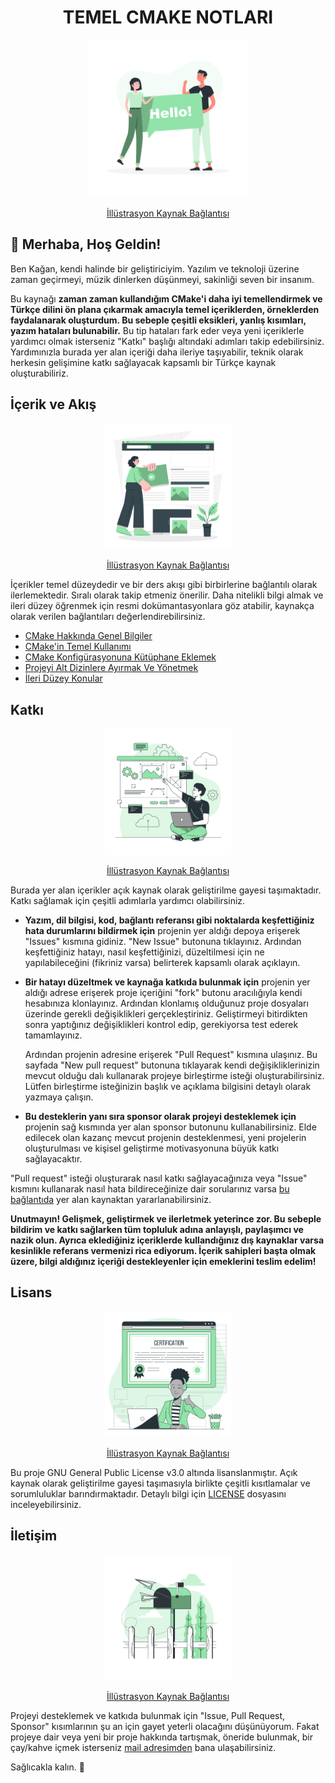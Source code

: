<div align="center">
    <h1>TEMEL CMAKE NOTLARI</h1>
    <img src="images/Readme-Images/storysetHello.png" alt="Giriş ve Tanışma Başlığının Üst Görseli" style="width:50%; height:50%;"/>
    <p><a href="https://storyset.com/illustration/hello/rafiki">İllüstrasyon Kaynak Bağlantısı</a></p>
</div>

## **👋 Merhaba, Hoş Geldin!**

Ben Kağan, kendi halinde bir geliştiriciyim. Yazılım ve teknoloji üzerine zaman geçirmeyi, müzik dinlerken düşünmeyi, sakinliği seven bir insanım.

Bu kaynağı **zaman zaman kullandığım CMake'i daha iyi temellendirmek ve Türkçe dilini ön plana çıkarmak amacıyla temel içeriklerden, örneklerden faydalanarak oluşturdum. Bu sebeple çeşitli eksikleri, yanlış kısımları, yazım hataları bulunabilir.** Bu tip hataları fark eder veya yeni içeriklerle yardımcı olmak isterseniz "Katkı" başlığı altındaki adımları takip edebilirsiniz. Yardımınızla burada yer alan içeriği daha ileriye taşıyabilir, teknik olarak herkesin gelişimine katkı sağlayacak kapsamlı bir Türkçe kaynak oluşturabiliriz.

## İçerik ve Akış

<div align="center">
    <img src="images/Readme-Images/storysetContent.png" alt="İçerik Kısmının Illustrator Görseli" style="width:40%; height:40%;"/>
    <p><a href="https://storyset.com/illustration/content/cuate">İllüstrasyon Kaynak Bağlantısı</a></p>
</div>

İçerikler temel düzeydedir ve bir ders akışı gibi birbirlerine bağlantılı olarak ilerlemektedir. Sıralı olarak takip etmeniz önerilir. Daha nitelikli bilgi almak ve ileri düzey öğrenmek için resmi dokümantasyonlara göz atabilir, kaynakça olarak verilen bağlantıları değerlendirebilirsiniz.

- [CMake Hakkında Genel Bilgiler](docs/CMakeHakkindaGenelBilgiler.md)
- [CMake'in Temel Kullanımı](docs/CMakeTemelKullanim.md)
- [CMake Konfigürasyonuna Kütüphane Eklemek](docs/CMakeKutuphaneEklemek.md)
- [Projeyi Alt Dizinlere Ayırmak Ve Yönetmek](docs/ProjeyiAltDizinlereAyirmakVeYonetmek.md)
- [İleri Düzey Konular](docs/ileri_duzey_konular.md)

## Katkı

<div align="center">
    <img src="images/Readme-Images/storysetContribute.svg" alt="Katkı Başlığının Üst Görseli" style="width:40%; height:40%;"/>
    <p><a href="https://storyset.com/illustration/website-creator/bro">İllüstrasyon Kaynak Bağlantısı</a></p>
</div>

Burada yer alan içerikler açık kaynak olarak geliştirilme gayesi taşımaktadır. Katkı sağlamak için çeşitli adımlarla yardımcı olabilirsiniz.

- **Yazım, dil bilgisi, kod, bağlantı referansı gibi noktalarda keşfettiğiniz hata durumlarını bildirmek için** projenin yer aldığı depoya erişerek "Issues" kısmına gidiniz. "New Issue" butonuna tıklayınız. Ardından keşfettiğiniz hatayı, nasıl keşfettiğinizi, düzeltilmesi için ne yapılabileceğini (fikriniz varsa) belirterek kapsamlı olarak açıklayın.

- **Bir hatayı düzeltmek ve kaynağa katkıda bulunmak için** projenin yer aldığı adrese erişerek proje içeriğini "fork" butonu aracılığıyla kendi hesabınıza klonlayınız. Ardından klonlamış olduğunuz proje dosyaları üzerinde gerekli değişiklikleri gerçekleştiriniz. Geliştirmeyi bitirdikten sonra yaptığınız değişiklikleri kontrol edip, gerekiyorsa test ederek tamamlayınız.

    Ardından projenin adresine erişerek "Pull Request" kısmına ulaşınız. Bu sayfada "New pull request" butonuna tıklayarak kendi değişikliklerinizin mevcut olduğu dalı kullanarak projeye birleştirme isteği oluşturabilirsiniz. Lütfen birleştirme isteğinizin başlık ve açıklama bilgisini detaylı olarak yazmaya çalışın.

- **Bu desteklerin yanı sıra sponsor olarak projeyi desteklemek için** projenin sağ kısmında yer alan sponsor butonunu kullanabilirsiniz. Elde edilecek olan kazanç mevcut projenin desteklenmesi, yeni projelerin oluşturulması ve kişisel geliştirme motivasyonuna büyük katkı sağlayacaktır.

"Pull request" isteği oluşturarak nasıl katkı sağlayacağınıza veya "Issue" kısmını kullanarak nasıl hata bildireceğinize dair sorularınız varsa
[bu bağlantıda](https://kagancansit.github.io/pages/blogs/03.acik_kaynaga_katkida_bulunmaya_dair_ilk_adimlar.html) yer alan kaynaktan yararlanabilirsiniz.

**Unutmayın! Gelişmek, geliştirmek ve ilerletmek yeterince zor. Bu sebeple bildirim ve katkı sağlarken tüm topluluk adına anlayışlı, paylaşımcı ve nazik olun. Ayrıca eklediğiniz içeriklerde kullandığınız dış kaynaklar varsa kesinlikle referans vermenizi rica ediyorum. İçerik sahipleri başta olmak üzere, bilgi aldığınız içeriği destekleyenler için emeklerini teslim edelim!**

## Lisans

<div align="center">
    <img src="images/Readme-Images/storysetCertification.png" alt="Lisans Başlığının Üst Görseli" style="width:40%; height:40%;"/>
    <p><a href="https://storyset.com/illustration/certification/bro">İllüstrasyon Kaynak Bağlantısı</a></p>
</div>

Bu proje GNU General Public License v3.0 altında lisanslanmıştır. Açık kaynak olarak geliştirilme gayesi taşımasıyla birlikte çeşitli kısıtlamalar ve sorumluluklar barındırmaktadır. Detaylı bilgi için [LICENSE](LICENSE) dosyasını inceleyebilirsiniz.

## İletişim

<div align="center">
    <img src="images/Readme-Images/storysetContact.png" alt="Iletişim Başlığının Üst Görseli" style="width:40%; height:40%;"/>
    <p><a href="https://storyset.com/illustration/mailbox/bro">İllüstrasyon Kaynak Bağlantısı</a></p>
</div>

Projeyi desteklemek ve katkıda bulunmak için "Issue, Pull Request, Sponsor" kısımlarının şu an için gayet yeterli olacağını düşünüyorum. Fakat projeye dair veya yeni bir proje hakkında tartışmak, öneride bulunmak, bir çay/kahve içmek isterseniz [mail adresimden](mailto:kagancansit@hotmail.com) bana ulaşabilirsiniz. 

Sağlıcakla kalın. 👋
